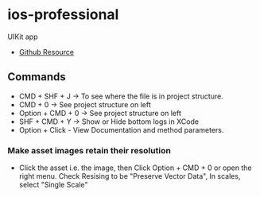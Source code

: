 # ios-professional
UIKit app
- [Github Resource](https://github.com/jrasmusson/ios-professional-course)

## Commands
- CMD + SHF + J -> To see where the file is in project structure.
- CMD + 0 -> See project structure on left
- Option + CMD + 0 -> See project structure on left
- SHF + CMD + Y -> Show or Hide bottom logs in XCode
- Option + Click - View Documentation and method parameters.

### Make asset images retain their resolution
- Click the asset i.e. the image, then Click Option + CMD + 0 or open the right menu. Check Resising to be "Preserve Vector Data", In scales, select "Single Scale"
